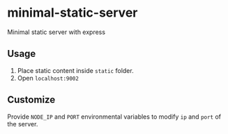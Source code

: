 # minimal-static-server
Minimal static server with express

## Usage

1. Place static content inside `static` folder.
2. Open `localhost:9002`

## Customize

Provide `NODE_IP` and `PORT` environmental variables to modify `ip` and `port` of the server.
